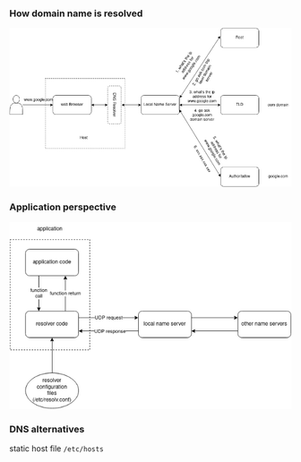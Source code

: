### How domain name is resolved

![domain name resolution](../images/dns/dns_explained.drawio.png)


### Application perspective

![domain name resolution from application perspective](../images/dns/dns_explained-application_perspective.drawio.png)


### DNS alternatives

static host file `/etc/hosts`